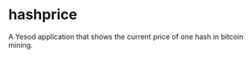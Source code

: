hashprice
=========

A Yesod application that shows the current price of one hash in bitcoin mining.
